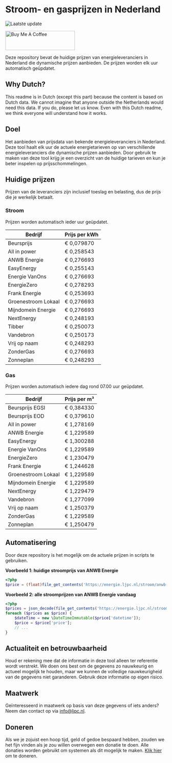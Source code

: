 # Stroom- en gasprijzen in Nederland

![Laatste update](https://img.shields.io/badge/laatste%20update-2024--09--01%2004%3A00%20CET-brightgreen)

<a href="https://www.buymeacoffee.com/Lars-" target="_blank"><img src="https://cdn.buymeacoffee.com/buttons/v2/default-orange.png" alt="Buy Me A Coffee" height="60" style="height: 60px !important;width: 217px !important;" ></a>

Deze repository bevat de huidige prijzen van energieleveranciers in Nederland die dynamische prijzen aanbieden. De prijzen worden elk uur automatisch geüpdatet.

## Why Dutch?

This readme is in Dutch (except this part) because the content is based on Dutch data. We cannot imagine that anyone outside the Netherlands would need this data. If you do, please let us know. Even with this Dutch readme, we think
everyone will understand how it works.

## Doel

Het aanbieden van prijsdata van bekende energieleveranciers in Nederland. Deze tool haalt elk uur de actuele energietarieven op van verschillende energieleveranciers die dynamische prijzen aanbieden. Door gebruik te maken van deze tool
krijg je een overzicht van de huidige tarieven en kun je beter inspelen op prijsschommelingen.

## Huidige prijzen

Prijzen van de leveranciers zijn inclusief toeslag en belasting, dus de prijs die je werkelijk betaalt.

### Stroom

Prijzen worden automatisch ieder uur geüpdatet.

 Bedrijf | Prijs per kWh 
---------|---------------
Beursprijs | € 0,079870
All in power | € 0,258543
ANWB Energie | € 0,276693
EasyEnergy | € 0,255143
Energie VanOns | € 0,276693
EnergieZero | € 0,278293
Frank Energie | € 0,253693
Groenestroom Lokaal | € 0,276693
Mijndomein Energie | € 0,276693
NextEnergy | € 0,248193
Tibber | € 0,250073
Vandebron | € 0,250173
Vrij op naam | € 0,248293
ZonderGas | € 0,276693
Zonneplan | € 0,248293


### Gas

Prijzen worden automatisch iedere dag rond 07.00 uur geüpdatet.

 Bedrijf | Prijs per m³ 
---------|--------------
Beursprijs EGSI | € 0,384330
Beursprijs EOD | € 0,379610
All in power | € 1,278169
ANWB Energie | € 1,229589
EasyEnergy | € 1,300288
Energie VanOns | € 1,229589
EnergieZero | € 1,230479
Frank Energie | € 1,244628
Groenestroom Lokaal | € 1,229589
Mijndomein Energie | € 1,229589
NextEnergy | € 1,229479
Vandebron | € 1,277099
Vrij op naam | € 1,250379
ZonderGas | € 1,229589
Zonneplan | € 1,250479


## Automatisering

Door deze repository is het mogelijk om de actuele prijzen in scripts te gebruiken.

**Voorbeeld 1: huidige stroomprijs van ANWB Energie**

```php
<?php
$price = (float)file_get_contents('https://energie.ljpc.nl/stroom/anwb-energie-nu.txt');

```

**Voorbeeld 2: alle stroomprijzen van ANWB Energie vandaag**

```php
<?php
$prices = json_decode(file_get_contents('https://energie.ljpc.nl/stroom/all-in-power-vandaag.json'),true);
foreach ($prices as $price) {
    $dateTime = new \DateTimeImmutable($price['datetime']);
    $price = $price['price'];
    // ...
}
```

## Actualiteit en betrouwbaarheid

Houd er rekening mee dat de informatie in deze tool alleen ter referentie wordt verstrekt. We doen ons best om de gegevens zo nauwkeurig en actueel mogelijk te houden, maar we kunnen de volledige nauwkeurigheid van de gegevens niet
garanderen. Gebruik deze informatie op eigen risico.

## Maatwerk

Geïnteresseerd in maatwerk op basis van deze gegevens of iets anders? Neem dan contact op
via [info@ljpc.nl](mailto:info@ljpc.nl?subject=Energie%20prijzen).

## Doneren

Als we je zojuist een hoop tijd, geld of gedoe bespaard hebben, zouden we het fijn vinden als je zou willen overwegen een
donatie te doen. Alle donaties worden gebruikt om systemen als dit mogelijk te
maken. [Klik hier](https://www.buymeacoffee.com/Lars-) om te doneren.
